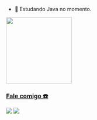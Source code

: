 - 🌱 Estudando Java no momento.

<a href="https://github.com/ricardowegner">
  <img height="180em" src="https://github-readme-stats.vercel.app/api?username=ricardowegner&show_icons=true&theme=dark&include_all_commits=true&count_private=true"/>
</div>

### Fale comigo ☎️
<div> 
  <a href = "mailto:ricardowegner@hotmail.com"><img src="https://img.shields.io/badge/Microsoft_Outlook-0078D4?style=for-the-badge&logo=microsoft-outlook&logoColor=white" target="_blank"></a>
  <a href="https://www.linkedin.com/in/ricardowegner" target="_blank"><img src="https://img.shields.io/badge/-LinkedIn-%230077B5?style=for-the-badge&logo=linkedin&logoColor=white" target="_blank"></a>
</div>
